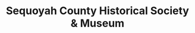 ---
layout: repo
title: "Sequoyah County Historical Society & Museum"
id: 24624
permalink: repos/24624/
---